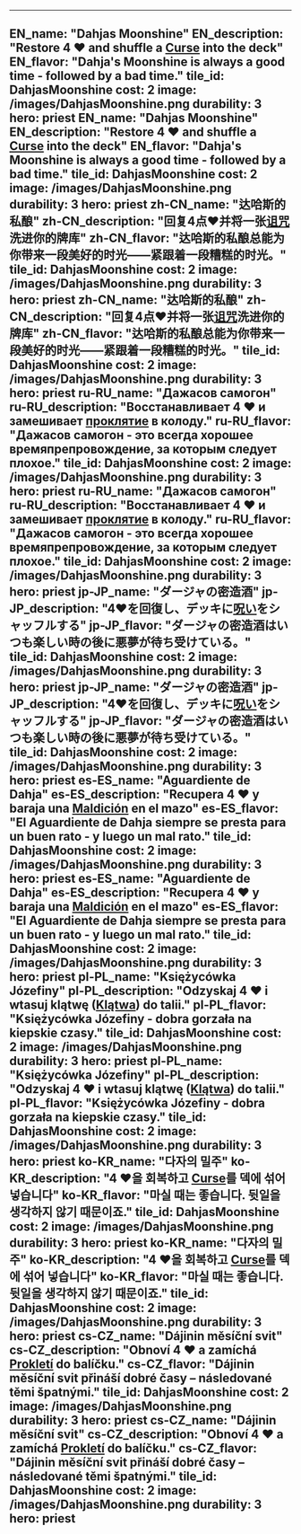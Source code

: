 ---

EN_name: "Dahjas Moonshine"
EN_description: "Restore 4 ❤️ and shuffle a <u>Curse</u> into the deck"
EN_flavor: "Dahja's Moonshine is always a good time - followed by a bad time."
tile_id: DahjasMoonshine
cost: 2
image: /images/DahjasMoonshine.png
durability: 3
hero: priest
EN_name: "Dahjas Moonshine"
EN_description: "Restore 4 ❤️ and shuffle a <u>Curse</u> into the deck"
EN_flavor: "Dahja's Moonshine is always a good time - followed by a bad time."
tile_id: DahjasMoonshine
cost: 2
image: /images/DahjasMoonshine.png
durability: 3
hero: priest
zh-CN_name: "达哈斯的私酿"
zh-CN_description: "回复4点❤️并将一张<u>诅咒</u>洗进你的牌库"
zh-CN_flavor: "达哈斯的私酿总能为你带来一段美好的时光——紧跟着一段糟糕的时光。"
tile_id: DahjasMoonshine
cost: 2
image: /images/DahjasMoonshine.png
durability: 3
hero: priest
zh-CN_name: "达哈斯的私酿"
zh-CN_description: "回复4点❤️并将一张<u>诅咒</u>洗进你的牌库"
zh-CN_flavor: "达哈斯的私酿总能为你带来一段美好的时光——紧跟着一段糟糕的时光。"
tile_id: DahjasMoonshine
cost: 2
image: /images/DahjasMoonshine.png
durability: 3
hero: priest
ru-RU_name: "Дажасов самогон"
ru-RU_description: "Восстанавливает 4 ❤️ и замешивает <u>проклятие</u> в колоду."
ru-RU_flavor: "Дажасов самогон - это всегда хорошее времяпрепровождение, за которым следует плохое."
tile_id: DahjasMoonshine
cost: 2
image: /images/DahjasMoonshine.png
durability: 3
hero: priest
ru-RU_name: "Дажасов самогон"
ru-RU_description: "Восстанавливает 4 ❤️ и замешивает <u>проклятие</u> в колоду."
ru-RU_flavor: "Дажасов самогон - это всегда хорошее времяпрепровождение, за которым следует плохое."
tile_id: DahjasMoonshine
cost: 2
image: /images/DahjasMoonshine.png
durability: 3
hero: priest
jp-JP_name: "ダージャの密造酒"
jp-JP_description: "4❤️を回復し、デッキに<u>呪い</u>をシャッフルする"
jp-JP_flavor: "ダージャの密造酒はいつも楽しい時の後に悪夢が待ち受けている。"
tile_id: DahjasMoonshine
cost: 2
image: /images/DahjasMoonshine.png
durability: 3
hero: priest
jp-JP_name: "ダージャの密造酒"
jp-JP_description: "4❤️を回復し、デッキに<u>呪い</u>をシャッフルする"
jp-JP_flavor: "ダージャの密造酒はいつも楽しい時の後に悪夢が待ち受けている。"
tile_id: DahjasMoonshine
cost: 2
image: /images/DahjasMoonshine.png
durability: 3
hero: priest
es-ES_name: "Aguardiente de Dahja"
es-ES_description: "Recupera 4 ❤️ y baraja una <u>Maldición</u> en el mazo"
es-ES_flavor: "El Aguardiente de Dahja siempre se presta para un buen rato - y luego un mal rato."
tile_id: DahjasMoonshine
cost: 2
image: /images/DahjasMoonshine.png
durability: 3
hero: priest
es-ES_name: "Aguardiente de Dahja"
es-ES_description: "Recupera 4 ❤️ y baraja una <u>Maldición</u> en el mazo"
es-ES_flavor: "El Aguardiente de Dahja siempre se presta para un buen rato - y luego un mal rato."
tile_id: DahjasMoonshine
cost: 2
image: /images/DahjasMoonshine.png
durability: 3
hero: priest
pl-PL_name: "Księżycówka Józefiny"
pl-PL_description: "Odzyskaj 4 ❤️ i wtasuj klątwę (<u>Klątwa</u>) do talii."
pl-PL_flavor: "Księżycówka Józefiny - dobra gorzała na kiepskie czasy."
tile_id: DahjasMoonshine
cost: 2
image: /images/DahjasMoonshine.png
durability: 3
hero: priest
pl-PL_name: "Księżycówka Józefiny"
pl-PL_description: "Odzyskaj 4 ❤️ i wtasuj klątwę (<u>Klątwa</u>) do talii."
pl-PL_flavor: "Księżycówka Józefiny - dobra gorzała na kiepskie czasy."
tile_id: DahjasMoonshine
cost: 2
image: /images/DahjasMoonshine.png
durability: 3
hero: priest
ko-KR_name: "다자의 밀주"
ko-KR_description: "4 ❤️을 회복하고 <u>Curse</u>를 덱에 섞어 넣습니다"
ko-KR_flavor: "마실 때는 좋습니다. 뒷일을 생각하지 않기 때문이죠."
tile_id: DahjasMoonshine
cost: 2
image: /images/DahjasMoonshine.png
durability: 3
hero: priest
ko-KR_name: "다자의 밀주"
ko-KR_description: "4 ❤️을 회복하고 <u>Curse</u>를 덱에 섞어 넣습니다"
ko-KR_flavor: "마실 때는 좋습니다. 뒷일을 생각하지 않기 때문이죠."
tile_id: DahjasMoonshine
cost: 2
image: /images/DahjasMoonshine.png
durability: 3
hero: priest
cs-CZ_name: "Dájinin měsíční svit"
cs-CZ_description: "Obnoví 4 ❤️ a zamíchá <u>Prokletí</u> do balíčku."
cs-CZ_flavor: "Dájinin měsíční svit přináší dobré časy – následované těmi špatnými."
tile_id: DahjasMoonshine
cost: 2
image: /images/DahjasMoonshine.png
durability: 3
hero: priest
cs-CZ_name: "Dájinin měsíční svit"
cs-CZ_description: "Obnoví 4 ❤️ a zamíchá <u>Prokletí</u> do balíčku."
cs-CZ_flavor: "Dájinin měsíční svit přináší dobré časy – následované těmi špatnými."
tile_id: DahjasMoonshine
cost: 2
image: /images/DahjasMoonshine.png
durability: 3
hero: priest
---